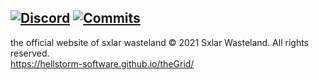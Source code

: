 [![Discord](https://img.shields.io/discord/670738185571139590?color=purple&labelColor=555555&label=&logo=discord&style=for-the-badge)](https://discord.gg/usKwxca "Discord")
[![Commits](https://img.shields.io/github/commit-activity/m/hellstorm-software/theGrid?color=red&label=commits&style=for-the-badge)](https://github.com/hellstorm-software/theGrid/commits "Commit History")
----------------------------------------
the official website of sxlar wasteland
© 2021 Sxlar Wasteland. All rights reserved.<br>
https://hellstorm-software.github.io/theGrid/
